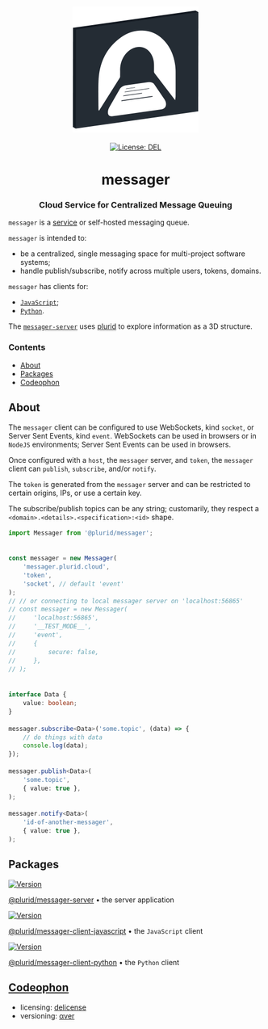 <p align="center">
    <img src="https://raw.githubusercontent.com/plurid/messager/master/about/identity/messager-logo.png" height="250px">
    <br />
    <br />
    <a target="_blank" href="https://github.com/plurid/messager/blob/master/LICENSE">
        <img src="https://img.shields.io/badge/license-DEL-blue.svg?colorB=1380C3&style=for-the-badge" alt="License: DEL">
    </a>
</p>



<h1 align="center">
    messager
</h1>


<h3 align="center">
    Cloud Service for Centralized Message Queuing
</h3>



`messager` is a [service](https://messager.plurid.cloud) or self-hosted messaging queue.

`messager` is intended to:

+ be a centralized, single messaging space for multi-project software systems;
+ handle publish/subscribe, notify across multiple users, tokens, domains.

`messager` has clients for:

+ [`JavaScript`][messager-client-javascript];
+ [`Python`][messager-client-python].

The [`messager-server`][messager-server] uses [plurid](https://github.com/plurid/plurid) to explore information as a 3D structure.



### Contents

+ [About](#about)
+ [Packages](#packages)
+ [Codeophon](#codeophon)



## About

The `messager` client can be configured to use WebSockets, kind `socket`, or Server Sent Events, kind `event`. WebSockets can be used in browsers or in `NodeJS` environments; Server Sent Events can be used in browsers.

Once configured with a `host`, the `messager` server, and `token`, the `messager` client can `publish`, `subscribe`, and/or `notify`.

The `token` is generated from the `messager` server and can be restricted to certain origins, IPs, or use a certain key.

The subscribe/publish topics can be any string; customarily, they respect a `<domain>.<details>.<specification>:<id>` shape.


``` typescript
import Messager from '@plurid/messager';


const messager = new Messager(
    'messager.plurid.cloud',
    'token',
    'socket', // default 'event'
);
// // or connecting to local messager server on 'localhost:56865'
// const messager = new Messager(
//     'localhost:56865',
//     '__TEST_MODE__',
//     'event',
//     {
//         secure: false,
//     },
// );


interface Data {
    value: boolean;
}

messager.subscribe<Data>('some.topic', (data) => {
    // do things with data
    console.log(data);
});

messager.publish<Data>(
    'some.topic',
    { value: true },
);

messager.notify<Data>(
    'id-of-another-messager',
    { value: true },
);
```



## Packages

<a target="_blank" href="https://www.npmjs.com/package/@plurid/messager-server">
    <img src="https://img.shields.io/npm/v/@plurid/messager-server.svg?logo=npm&colorB=1380C3&style=for-the-badge" alt="Version">
</a>

[@plurid/messager-server][messager-server] • the server application

[messager-server]: https://github.com/plurid/messager/tree/master/packages/messager-server


<a target="_blank" href="https://www.npmjs.com/package/@plurid/messager">
    <img src="https://img.shields.io/npm/v/@plurid/messager.svg?logo=npm&colorB=1380C3&style=for-the-badge" alt="Version">
</a>

[@plurid/messager-client-javascript][messager-client-javascript] • the `JavaScript` client

[messager-client-javascript]: https://github.com/plurid/messager/tree/master/packages/messager-client/messager-javascript


<a target="_blank" href="https://pypi.org/project/messager">
    <img src="https://img.shields.io/pypi/v/messager.svg?logo=pypi&colorB=1380C3&style=for-the-badge" alt="Version">
</a>

[@plurid/messager-client-python][messager-client-python] • the `Python` client

[messager-client-python]: https://github.com/plurid/messager/tree/master/packages/messager-client/messager-python



## [Codeophon](https://github.com/ly3xqhl8g9/codeophon)

+ licensing: [delicense](https://github.com/ly3xqhl8g9/delicense)
+ versioning: [αver](https://github.com/ly3xqhl8g9/alpha-versioning)
